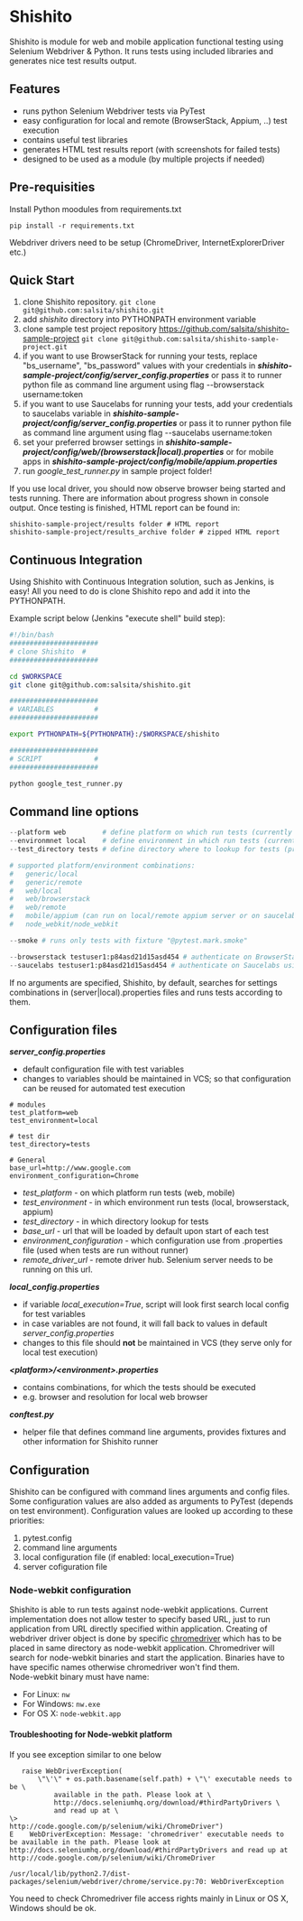 # Shishito

Shishito is module for web and mobile application functional testing using Selenium Webdriver & Python.
It runs tests using included libraries and generates nice test results output.

## Features

* runs python Selenium Webdriver tests via PyTest
* easy configuration for local and remote (BrowserStack, Appium, ..) test execution
* contains useful test libraries
* generates HTML test results report (with screenshots for failed tests)
* designed to be used as a module (by multiple projects if needed)

## Pre-requisities

Install Python moodules from requirements.txt

```pip install -r requirements.txt```

Webdriver drivers need to be setup (ChromeDriver, InternetExplorerDriver etc.)

## Quick Start

1. clone Shishito repository.
```git clone git@github.com:salsita/shishito.git```
1. add *shishito* directory into PYTHONPATH environment variable
1. clone sample test project repository https://github.com/salsita/shishito-sample-project
```git clone git@github.com:salsita/shishito-sample-project.git```
1. if you want to use BrowserStack for running your tests, replace "bs_username", "bs_password" values with your credentials in ***shishito-sample-project/config/server_config.properties***
 or pass it to runner python file as command line argument using flag --browserstack username:token
1. if you want to use Saucelabs for running your tests, add your credentials to saucelabs variable in ***shishito-sample-project/config/server_config.properties***
 or pass it to runner python file as command line argument using flag --saucelabs username:token
1. set your preferred browser settings in ***shishito-sample-project/config/web/(browserstack|local).properties*** or for mobile apps in ***shishito-sample-project/config/mobile/appium.properties***
1. run *google_test_runner.py* in sample project folder!

If you use local driver, you should now observe browser being started and tests running.
There are information about progress shown in console output.
Once testing is finished, HTML report can be found in:
```
shishito-sample-project/results folder # HTML report
shishito-sample-project/results_archive folder # zipped HTML report
```

## Continuous Integration

Using Shishito with Continuous Integration solution, such as Jenkins, is easy!
All you need to do is clone Shishito repo and add it into the PYTHONPATH.

Example script below (Jenkins "execute shell" build step):
```bash
#!/bin/bash
######################
# clone Shishito  #
######################

cd $WORKSPACE
git clone git@github.com:salsita/shishito.git

######################
# VARIABLES          #
######################

export PYTHONPATH=${PYTHONPATH}:/$WORKSPACE/shishito

######################
# SCRIPT             #
######################

python google_test_runner.py
```

## Command line options

```python
--platform web         # define platform on which run tests (currently supported: web, mobile, generic)
--environmnet local    # define environment in which run tests (currently supported: local, browserstack, appium, remote)
--test_directory tests # define directory where to lookup for tests (project_root + test_directory)

# supported platform/environment combinations:
#   generic/local
#   generic/remote
#   web/local
#   web/browserstack
#   web/remote
#   mobile/appium (can run on local/remote appium server or on saucelabs)
#   node_webkit/node_webkit

--smoke # runs only tests with fixture "@pytest.mark.smoke"

--browserstack testuser1:p84asd21d15asd454 # authenticate on BrowserStack using user "testuser1" and token "p84asd21d15asd454"
--saucelabs testuser1:p84asd21d15asd454 # authenticate on Saucelabs using user "testuser1" and token "p84asd21d15asd454"

```

If no arguments are specified, Shishito, by default, searches for settings combinations in (server|local).properties files and runs tests according to them.

## Configuration files

***server_config.properties***

* default configuration file with test variables
* changes to variables should be maintained in VCS; so that configuration can be reused for automated test execution

```
# modules
test_platform=web
test_environment=local

# test dir
test_directory=tests

# General
base_url=http://www.google.com
environment_configuration=Chrome
```

* *test_platform* - on which platform run tests (web, mobile)
* *test_environment* - in which environment run tests (local, browserstack, appium)
* *test_directory* - in which directory lookup for tests
* *base_url* - url that will be loaded by default upon start of each test
* *environment_configuration* - which configuration use from <environment>.properties file (used when tests are run without runner)
* *remote_driver_url* - remote driver hub. Selenium server needs to be running on this url.

***local_config.properties***

* if variable *local_execution=True*, script will look first search local config for test variables
* in case variables are not found, it will fall back to values in default *server_config.properties*
* changes to this file should **not** be maintained in VCS (they serve only for local test execution)

***\<platform\>/\<environment\>.properties***

* contains combinations, for which the tests should be executed
* e.g. browser and resolution for local web browser

***conftest.py***

* helper file that defines command line arguments, provides fixtures and other information for Shishito runner

## Configuration

Shishito can be configured with command lines arguments and config files. Some configuration values are also added as arguments to PyTest (depends on test environment).
Configuration values are looked up according to these priorities:

1. pytest.config
1. command line arguments
1. local configuration file (if enabled: local_execution=True)
1. server cofiguration file

### Node-webkit configuration
Shishito is able to run tests against node-webkit applications. Current implementation does not allow tester to specify based URL, just to run application from URL directly specified within application.
Creating of webdriver driver object is done by specific [chromedriver](https://github.com/nwjs/nw.js/wiki/Chromedriver) which has to be placed in same directory as node-webkit application. 
Chromedriver will search for node-webkit binaries and start the application. Binaries have to have specific names otherwise chromedriver won't find them.  
Node-webkit binary must have name:

* For Linux: `nw`
* For Windows: `nw.exe`
* For OS X: `node-webkit.app`

#### Troubleshooting for Node-webkit platform
If you see exception similar to one below

```
   raise WebDriverException(
       \"\'\" + os.path.basename(self.path) + \"\' executable needs to be \
           available in the path. Please look at \
           http://docs.seleniumhq.org/download/#thirdPartyDrivers \
           and read up at \
\>                   http://code.google.com/p/selenium/wiki/ChromeDriver")
E    WebDriverException: Message: 'chromedriver' executable needs to be available in the path. Please look at http://docs.seleniumhq.org/download/#thirdPartyDrivers and read up at http://code.google.com/p/selenium/wiki/ChromeDriver

/usr/local/lib/python2.7/dist-packages/selenium/webdriver/chrome/service.py:70: WebDriverException
```
You need to check Chromedriver file access rights mainly in Linux or OS X, Windows should be ok. 